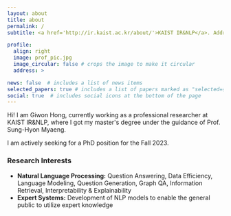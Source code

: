 ```yaml
---
layout: about
title: about
permalink: /
subtitle: <a href='http://ir.kaist.ac.kr/about/'>KAIST IR&NLP</a>. Address. Contacts. Moto. Etc.

profile:
  align: right
  image: prof_pic.jpg
  image_circular: false # crops the image to make it circular
  address: >

news: false  # includes a list of news items
selected_papers: true # includes a list of papers marked as "selected={true}"
social: true  # includes social icons at the bottom of the page
---
```


Hi! I am Giwon Hong, currently working as a professional researcher at KAIST IR&NLP, where I got my master's degree under the guidance of Prof. Sung-Hyon Myaeng.

I am actively seeking for a PhD position for the Fall 2023.

### Research Interests

- **Natural Language Processing:** Question Answering, Data Efficiency, Language Modeling, Question Generation, Graph QA, Information Retrieval, Interpretability & Explainability
- **Expert Systems:** Development of NLP models to enable the general public to utilize expert knowledge
